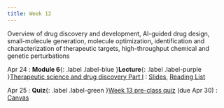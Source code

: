 ```yaml
---
title: Week 12
---
```


Overview of drug discovery and development, AI-guided drug design, small-molecule generation, molecule optimization, identification and characterization of therapeutic targets, high-throughput chemical and genetic perturbations

Apr 24
: **Module 6**{: .label .label-blue }**Lecture**{: .label .label-purple }[Therapeutic science and drug discovery Part I](/BMI702/lectures/module6/week12)
  : [Slides](/BMI702/assets/zitnik-BMI702-L12.pdf), [Reading List](/BMI702/lectures/module6/week12)

Apr 25
: **Quiz**{: .label .label-green }[Week 13 pre-class quiz](#) (due Apr 30)
  : [Canvas](https://canvas.harvard.edu/courses/117878)
